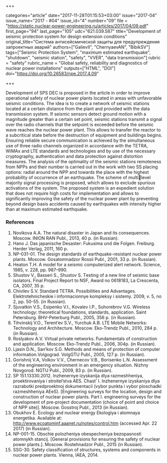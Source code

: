 +++

categories="article"
date="2017-11-28T01:15:53+03:00"
issue="2017-04"
issue_name="2017 - #04"
issue_id="4"
number="09"
file = "https://static.nuclear-power-engineering.ru/articles/2017/04/09.pdf"
first_page="94"
last_page="105"
udc="621.039.587"
title="Development of seismic protection system for design extension conditions"
original_title="Система антисейсмической защиты для предупреждения запроектных аварий"
authors=["GalievII", "ChernyaevAN", "BibikSV"]
tags=["Seismic Protection System", "maximum estimated earthquake", "shutdown", "seismic station", "safety", "VVER", "data transmission"]
rubric = "safety"
rubric_name = "Global safety, reliability and diagnostics of nuclear power installations"
outputs=["HTML", "DOI"]
doi="https://doi.org/10.26583/npe.2017.4.09"

+++

Development of SPS DEC is proposed in the article in order to improve operational safety of nuclear power plants located in areas with unfavorable seismic conditions. The idea is to create a network of seismic stations located at a certain distance from the plant and provided with the data transmission system. If seismic sensors detect ground motion with a magnitude greater than a certain set point, seismic stations transmit a signal over the radio channels that the setpoint is exceeded before the seismic wave reaches the nuclear power plant. This allows to transfer the reactor to a subcritical state before the destruction of equipment and buildings begins. Ensuring reliable secure communication is achieved by the simultaneous use of three radio channels organized in accordance with the TETRA, WiMAx and LTE standards and technologies and by use of the necessary cryptography, authentication and data protection against distortion measures. The analysis of the optimality of the seismic stations remoteness from NPPs and their number is carried out in the work with two SS placing options: radial around the NPP and towards the place with the highest probability of occurrence of an earthquake. The scheme of multilevel majority signal processing is proposed, which allows to exclude spurious activations of the system. The proposed system is an expedient solution that does not require high costs for implementation and allows to significantly improving the safety of the nuclear power plant by preventing beyond design basis accidents caused by earthquakes with intensity higher than at maximum estimated earthquake.

### References

1. Novikova A.A. The natural disaster in Japan and its consequences. Moscow. INION RAN Publ., 2013, 40 p. (in Russian).
2. Hano J. Das japanische Desaster: Fukusima und die Folgen. Freiburg. Herder Verlag, 2011, 160 p.
3. NP-031-01. The design standards of earthquake-resistant nuclear power plants. Moscow. Gosatomnadzor Rossii Publ., 2001, 33 p. (in Russian).
4. Heaton T.H. A model for a seismic computerized alert network. Science, 1985, v. 228, рр. 987–990.
5. Shustov V., Basseri S., Shustov S. Тesting of a new line of seismic base isolators. Final Project Report to NSF, Award no 0618183, La Crescenta, CA, 2007, 35 p.
6. Chivilev S.V. Standard TETRA. Possibilities and Advantages. Elektrotehnicheskie i informacionnye kompleksy i sistemy. 2009, v. 5, no 2, рр. 50-55. (in Russian).
7. Sjuvatkin V.S., Esipenko V.I., Kovalev I.P., Suhorebrov V.G. Wireless technology: theoretical foundations, standards, application. Saint Petersburg. BHV-Peterburg Publ., 2005, 356 р. (in Russian).
8. Tihvinskij V.O., Terent’ev S.V., Yurchuk A.B. LTE Mobile Networks: Technology and Architecture. Moscow. Eko-Trendz Publ., 2010, 284 p. (in Russian).
9. Roslyakov A.V. Virtual private networks. Fundamentals of construction and application. Moscow. Eko-Trendz Publ., 2006, 304p. (in Russian).
10. Ljasin D.N., San’kov S.G. Methods and means of protection of computer information.Volgograd. VolgGTU Publ., 2005, 127 p. (in Russian).
11. Gorishnij V.A, Volkov V.V., Chernecov V.B., Borisenko L.N. Assessment of the engineering environment in an emergency situation. Nizhny Novgorod. NGTU Publ., 2009, 83 p. (in Russian).
12. SP 151.13330.2012. Inzhenernye izyskanija dlya razmeshheniya, proektirovaniya i stroitel’stva AES. Chast’ I. Inzhenernye izyskaniya dlya razrabotki predproektnoj dokumentacii (vybor punkta i vybor ploschadki razmeshheniya AEeS). [Engineering surveys for the location, design and construction of nuclear power plants. Part I. engineering surveys for the development of pre-project documentation (choice of point and choice of NPP site)]. Moscow. Gosstroj Publ., 2013 (in Russian).
13. Obukhov E. Ecology and nuclear energy Ekologiya i atomnaya energetika. Available at: http://www.ecoatominf.aaanet.ru/notes/control.htm (accessed Apr. 22 2017) (in Russian).
14. NP-001-15. Obschie polozheniya obespecheniya bezopasnosti atomnykh stancij. [General provisions for ensuring the safety of nuclear power plants.]. Moscow. Rostehnadzor Publ., 2015 (in Russian).
15. SSG-30. Safety classification of structures, systems and components in nuclear power plants. Vienna, IAEA, 2014.